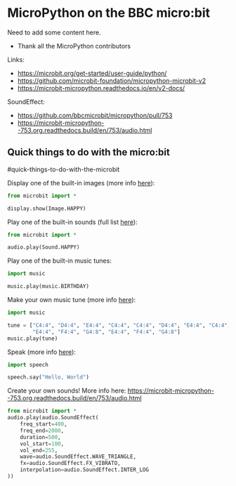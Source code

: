 # MicroPython on the BBC micro:bit

Need to add some content here.
- Thank all the MicroPython contributors

Links:
- https://microbit.org/get-started/user-guide/python/
- https://github.com/microbit-foundation/micropython-microbit-v2
- https://microbit-micropython.readthedocs.io/en/v2-docs/

SoundEffect:
- https://github.com/bbcmicrobit/micropython/pull/753
- https://microbit-micropython--753.org.readthedocs.build/en/753/audio.html


## Quick things to do with the micro:bit

#quick-things-to-do-with-the-microbit

Display one of the built-in images (more info [here](https://microbit-micropython.readthedocs.io/en/v2-docs/tutorials/images.html)):

```python
from microbit import *

display.show(Image.HAPPY)
```

Play one of the built-in sounds (full list [here](https://microbit-micropython.readthedocs.io/en/v2-docs/audio.html#built-in-sounds-v2)):

```python
from microbit import *

audio.play(Sound.HAPPY)
```

Play one of the built-in music tunes:

```python
import music

music.play(music.BIRTHDAY)
```

Make your own music tune (more info [here](https://microbit-micropython.readthedocs.io/en/v2-docs/tutorials/music.html)):

```python
import music

tune = ["C4:4", "D4:4", "E4:4", "C4:4", "C4:4", "D4:4", "E4:4", "C4:4",
        "E4:4", "F4:4", "G4:8", "E4:4", "F4:4", "G4:8"]
music.play(tune)
```

Speak (more info [here](https://microbit-micropython.readthedocs.io/en/v2-docs/tutorials/speech.html)):

```python
import speech

speech.say("Hello, World")
```

Create your own sounds! More info here:
https://microbit-micropython--753.org.readthedocs.build/en/753/audio.html

```python
from microbit import *
audio.play(audio.SoundEffect(
    freq_start=400,
    freq_end=2000,
    duration=500,
    vol_start=100,
    vol_end=255,
    wave=audio.SoundEffect.WAVE_TRIANGLE,
    fx=audio.SoundEffect.FX_VIBRATO,
    interpolation=audio.SoundEffect.INTER_LOG
))
```
